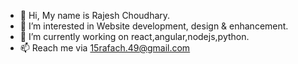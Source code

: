 - 👋 Hi, My name is Rajesh Choudhary.
- 👀 I’m interested in Website development, design & enhancement.
- 🌱 I’m currently working on react,angular,nodejs,python.
- 📫 Reach me via 15rafach.49@gmail.com

<!---
RajeshCh17/RajeshCh17 is a ✨ special ✨ repository because its `README.md` (this file) appears on your GitHub profile.
You can click the Preview link to take a look at your changes.
--->
